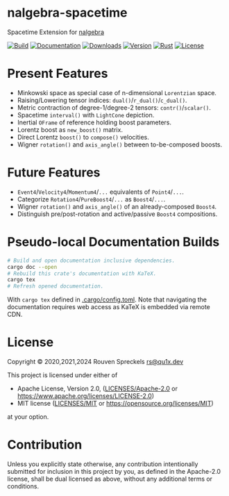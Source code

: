 # nalgebra-spacetime

Spacetime Extension for [nalgebra]

[nalgebra]: https://nalgebra.org

[![Build][]](https://github.com/qu1x/nalgebra-spacetime/actions/workflows/build.yml)
[![Documentation][]](https://docs.rs/nalgebra-spacetime)
[![Downloads][]](https://crates.io/crates/nalgebra-spacetime)
[![Version][]](https://crates.io/crates/nalgebra-spacetime)
[![Rust][]](https://www.rust-lang.org)
[![License][]](https://opensource.org/licenses)

[Build]: https://github.com/qu1x/nalgebra-spacetime/actions/workflows/build.yml/badge.svg
[Documentation]: https://docs.rs/nalgebra-spacetime/badge.svg
[Downloads]: https://img.shields.io/crates/d/nalgebra-spacetime.svg
[Version]: https://img.shields.io/crates/v/nalgebra-spacetime.svg
[Rust]: https://img.shields.io/badge/rust-stable-brightgreen.svg
[License]: https://img.shields.io/badge/License-MIT%20OR%20Apache--2.0-blue.svg

# Present Features

  * Minkowski space as special case of n-dimensional `Lorentzian` space.
  * Raising/Lowering tensor indices: `dual()`/`r_dual()`/`c_dual()`.
  * Metric contraction of degree-1/degree-2 tensors: `contr()`/`scalar()`.
  * Spacetime `interval()` with `LightCone` depiction.
  * Inertial `OFrame` of reference holding boost parameters.
  * Lorentz boost as `new_boost()` matrix.
  * Direct Lorentz `boost()` to `compose()` velocities.
  * Wigner `rotation()` and `axis_angle()` between to-be-composed boosts.

# Future Features

  * `Event4`/`Velocity4`/`Momentum4`/`...` equivalents of `Point4`/`...`.
  * Categorize `Rotation4`/`PureBoost4`/`...` as `Boost4`/`...`.
  * Wigner `rotation()` and `axis_angle()` of an already-composed `Boost4`.
  * Distinguish pre/post-rotation and active/passive `Boost4` compositions.

# Pseudo-local Documentation Builds

```sh
# Build and open documentation inclusive dependencies.
cargo doc --open
# Rebuild this crate's documentation with KaTeX.
cargo tex
# Refresh opened documentation.
```

With `cargo tex` defined in [.cargo/config.toml](.cargo/config.toml). Note that navigating the
documentation requires web access as KaTeX is embedded via remote CDN.

# License

Copyright © 2020,2021,2024 Rouven Spreckels <rs@qu1x.dev>

This project is licensed under either of

 * Apache License, Version 2.0, ([LICENSES/Apache-2.0](LICENSES/Apache-2.0) or
   https://www.apache.org/licenses/LICENSE-2.0)
 * MIT license ([LICENSES/MIT](LICENSES/MIT) or https://opensource.org/licenses/MIT)

at your option.

# Contribution

Unless you explicitly state otherwise, any contribution intentionally submitted for inclusion in
this project by you, as defined in the Apache-2.0 license, shall be dual licensed as above, without
any additional terms or conditions.
